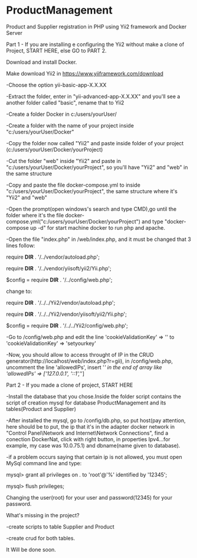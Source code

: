 # ProductManagement
 Product and Supplier registration in PHP using Yii2 framework and Docker Server
 
 Part 1 - If you are installing e configuring the Yii2 without make a clone of Project, START HERE, else GO to PART 2.
 
 Download and install Docker.

Make download Yii2 in https://www.yiiframework.com/download

-Choose the option yii-basic-app-X.X.XX
	
-Extract the folder, enter in "yii-advanced-app-X.X.XX" and you'll see a another folder called "basic", rename that to Yii2
	
-Create a folder Docker in c:/users/yourUser/ 
	
-Create a folder with the name of your project inside "c:/users/yourUser/Docker"
	
-Copy the folder now called "Yii2" and paste inside folder of your project (c:/users/yourUser/Docker/yourProject)
	
-Cut the folder "web" inside "Yii2" and paste in "c:/users/yourUser/Docker/yourProject", so you'll have "Yii2" and "web" in the         same structure 
	
-Copy and paste the file docker-compose.yml to inside "c:/users/yourUser/Docker/yourProject", the same structure where it's             "Yii2" and "web"
	
-Open the prompt(open windows's search and type CMD),go until the folder where it's the file docker-     compose.yml("c:/users/yourUser/Docker/yourProject") and type "docker-compose up -d" for start machine docker to run php and apache.

-Open the file "index.php" in /web/index.php, and it must be changed that 3 lines follow:

require __DIR__ . '/../vendor/autoload.php';

require __DIR__ . '/../vendor/yiisoft/yii2/Yii.php';

$config = require __DIR__ . '/../config/web.php';
		
change to: 

require __DIR__ . '/../../Yii2/vendor/autoload.php';

require __DIR__ . '/../../Yii2/vendor/yiisoft/yii2/Yii.php';

$config = require __DIR__ . '/../../Yii2/config/web.php';


-Go to /config/web.php and edit the line 'cookieValidationKey' => '' to 'cookieValidationKey' => 'setyourkey'

-Now, you should allow to access throught of IP in the CRUD generator(http://localhost/web/index.php?r=gii),
in /config/web.php, uncomment the line 'allowedIPs', insert '*' in the end of array like 'allowedIPs' => ['127.0.0.1', '::1','*']

Part 2 - If you made a clone of project, START HERE

-Install the database that you chose.Inside the folder script contains the script of creation mysql for database ProductManagement and its tables(Product and Supplier)

-After installed the mysql, go to /config/db.php, so put host(pay attention, here should be to put, the ip that it's in the adapter docker network in "Control Panel\Network and Internet\Network Connections",
find a conection DockerNat, click with right button, in properties Ipv4...for example, my case was 10.0.75.1) and dbname(name given to database).

-if a problem occurs saying that certain ip is not allowed, you must open MySql command line and type:
			
 mysql> grant all privileges on *.* to 'root'@'%' identified by '12345';
 
 mysql> flush privileges;
			
Changing the user(root) for your user and password(12345) for your password.
 
 What's missing in the project?
 
 -create scripts to table Supplier and Product
 
 -create crud for both tables.
 
 It Will be done soon.
